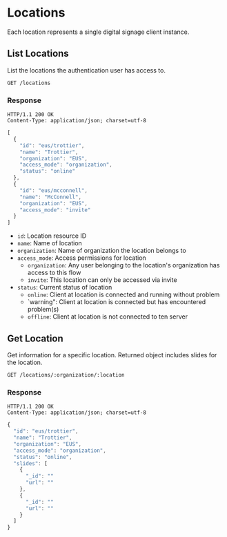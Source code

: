 # Locations

Each location represents a single digital signage client instance.

## List Locations
List the locations the authentication user has access to.

```
GET /locations
```

### Response
```
HTTP/1.1 200 OK
Content-Type: application/json; charset=utf-8
```
```javascript
[
  {
    "id": "eus/trottier",
    "name": "Trottier",
    "organization": "EUS",
    "access_mode": "organization",
    "status": "online"
  },
  {
    "id": "eus/mcconnell",
    "name": "McConnell",
    "organization": "EUS",
    "access_mode": "invite"
  }
]
```

- `id`: Location resource ID
- `name`: Name of location
- `organization`: Name of organization the location belongs to
- `access_mode`: Access permissions for location
  - `organization`: Any user belonging to the location's organization has access to this flow
  - `invite`: This location can only be accessed via invite
- `status`: Current status of location
  - `online`: Client at location is connected and running without problem
  - `warning": Client at location is connected but has encountered problem(s)
  - `offline`: Client at location is not connected to ten server


## Get Location
Get information for a specific location. Returned object includes slides for the location.

```
GET /locations/:organization/:location
```

### Response
```
HTTP/1.1 200 OK
Content-Type: application/json; charset=utf-8
```
```javascript
{
  "id": "eus/trottier",
  "name": "Trottier",
  "organization": "EUS",
  "access_mode": "organization",
  "status": "online",
  "slides": [
    {
      "_id": ""
      "url": ""
    },
    {
      "_id": ""
      "url": ""
    }
  ]
}
```
